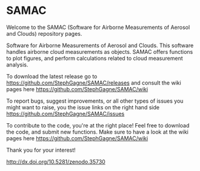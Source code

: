 SAMAC
=====

Welcome to the SAMAC (Software for Airborne Measurements of Aerosol and Clouds) repository pages. 

Software for Airborne Measurements of Aerosol and Clouds. This software handles airborne cloud measurements as objects. SAMAC offers functions to plot figures, and perform calculations related to cloud measurement analysis.

To download the latest release go to https://github.com/StephGagne/SAMAC/releases and consult the wiki pages here https://github.com/StephGagne/SAMAC/wiki

To report bugs, suggest improvements, or all other types of issues you might want to raise, you the issue links on the right hand side https://github.com/StephGagne/SAMAC/issues

To contribute to the code, you're at the right place! Feel free to download the code, and submit new functions. Make sure to have a look at the wiki pages here https://github.com/StephGagne/SAMAC/wiki

Thank you for your interest!

http://dx.doi.org/10.5281/zenodo.35730
